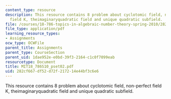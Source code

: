 ```yaml
---
content_type: resource
description: This resource contains 8 problem about cyclotomic field, non-perfect
  field K, theimaginaryquadratic field and unique quadratic subfield.
file: /courses/18-786-topics-in-algebraic-number-theory-spring-2010/282cf667df52d72f217214e44bf3c6e6_MIT18_786S10_pset02.pdf
file_type: application/pdf
learning_resource_types:
- Assignments
ocw_type: OCWFile
parent_title: Assignments
parent_type: CourseSection
parent_uid: 1dae952e-e0bd-39f3-2164-c1c0f7099eab
resourcetype: Document
title: MIT18_786S10_pset02.pdf
uid: 282cf667-df52-d72f-2172-14e44bf3c6e6
---
```

This resource contains 8 problem about cyclotomic field, non-perfect field K, theimaginaryquadratic field and unique quadratic subfield.

